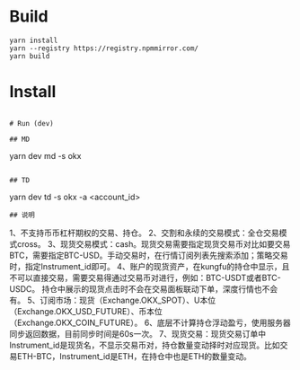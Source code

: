 # Build
```
yarn install
yarn --registry https://registry.npmmirror.com/
yarn build
```

# Install
```

# Run (dev)

## MD
```
yarn dev md -s okx
```

## TD
```
yarn dev td -s okx -a <account_id>
```
## 说明
```
1、不支持币币杠杆期权的交易、持仓。
2、交割和永续的交易模式：全仓交易模式cross。
3、现货交易模式：cash。现货交易需要指定现货交易币对比如要交易BTC，需要指定BTC-USD。手动交易时，在行情订阅列表先搜索添加；策略交易时，指定Instrument_id即可。
4、账户的现货资产，在kungfu的持仓中显示，且不可以直接交易，需要交易得通过交易币对进行，例如：BTC-USDT或者BTC-USDC。
持仓中展示的现货点击时不会在交易面板联动下单，深度行情也不会有。
5、订阅市场：现货（Exchange.OKX_SPOT）、U本位（Exchange.OKX_USD_FUTURE）、币本位（Exchange.OKX_COIN_FUTURE）。
6、底层不计算持仓浮动盈亏，使用服务器同步返回数据，目前同步时间是60s一次。
7、现货交易：现货交易订单中Instrument_id是现货名，不显示交易币对，持仓数量变动择时对应现货。比如交易ETH-BTC，Instrument_id是ETH，在持仓中也是ETH的数量变动。

